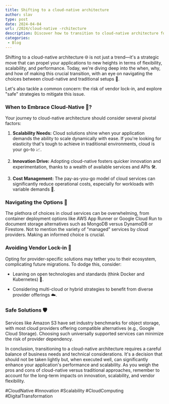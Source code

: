 ```yaml
---
title: Shifting to a cloud-native architecture
author: slav
type: post
date: 2024-04-04
url: /2024/cloud-native -rchitecture
description: Discover how to transition to cloud-native architecture for improved scalability and innovation. Learn to avoid vendor lock-in with strategic choices in technology
categories:
 - Blog
---
```


Shifting to a cloud-native architecture 🌐 is not just a trend—it's a strategic move that can propel your applications to new heights in terms of flexibility, scalability, and performance. Today, we're diving deep into the when, why, and how of making this crucial transition, with an eye on navigating the choices between cloud-native and traditional setups 🚀.

Let's also tackle a common concern: the risk of vendor lock-in, and explore "safe" strategies to mitigate this issue.

<!--more-->

### When to Embrace Cloud-Native 🤔?

Your journey to cloud-native architecture should consider several pivotal factors:

1. **Scalability Needs:** Cloud solutions shine when your application demands the ability to scale dynamically with ease. If you're looking for elasticity that's tough to achieve in traditional environments, cloud is your go-to 📈.

2. **Innovation Drive:** Adopting cloud-native fosters quicker innovation and experimentation, thanks to a wealth of available services and APIs 🛠️.

3. **Cost Management:** The pay-as-you-go model of cloud services can significantly reduce operational costs, especially for workloads with variable demands 💸.

### Navigating the Options 🧭

The plethora of choices in cloud services can be overwhelming, from container deployment options like AWS App Runner or Google Cloud Run to document storage alternatives such as MongoDB versus DynamoDB or Firestore. Not to mention the variety of "managed" services by cloud providers. Making an informed choice is crucial.

### Avoiding Vendor Lock-in 🚫

Opting for provider-specific solutions may tether you to their ecosystem, complicating future migrations. To dodge this, consider:

- Leaning on open technologies and standards (think Docker and Kubernetes) 🌟.

- Considering multi-cloud or hybrid strategies to benefit from diverse provider offerings ☁️.

### Safe Solutions 🛡️

Services like Amazon S3 have set industry benchmarks for object storage, with most cloud providers offering compatible alternatives (e.g., Google Cloud Storage). Choosing such universally supported services can minimize the risk of provider dependency.

In conclusion, transitioning to a cloud-native architecture requires a careful balance of business needs and technical considerations. It's a decision that should not be taken lightly but, when executed well, can significantly enhance your application's performance and scalability. As you weigh the pros and cons of cloud-native versus traditional approaches, remember to account for the long-term impacts on innovation, scalability, and vendor flexibility.

#CloudNative #Innovation #Scalability #CloudComputing #DigitalTransformation